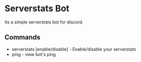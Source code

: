 # Serverstats Bot
Its a simple serverstats bot for discord.

## Commands
- serverstats [enable/disable] - Enable/disable your serverstats
- ping - view bot's ping
